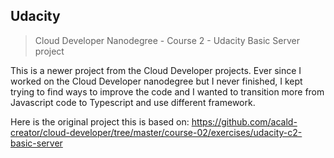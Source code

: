 ## Udacity
> Cloud Developer Nanodegree - Course 2 - Udacity Basic Server project

This is a newer project from the Cloud Developer projects. Ever since I worked on the Cloud Developer nanodegree but I never finished, I kept trying to find ways to improve the code and I wanted to transition more from Javascript code to Typescript and use different framework.

Here is the original project this is based on: https://github.com/acald-creator/cloud-developer/tree/master/course-02/exercises/udacity-c2-basic-server